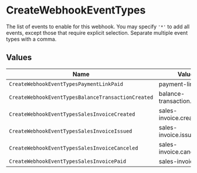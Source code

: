 # CreateWebhookEventTypes

The list of events to enable for this webhook. You may specify `'*'` to add all events, except those that require explicit selection. Separate multiple event types with a comma.


## Values

| Name                                               | Value                                              |
| -------------------------------------------------- | -------------------------------------------------- |
| `CreateWebhookEventTypesPaymentLinkPaid`           | payment-link.paid                                  |
| `CreateWebhookEventTypesBalanceTransactionCreated` | balance-transaction.created                        |
| `CreateWebhookEventTypesSalesInvoiceCreated`       | sales-invoice.created                              |
| `CreateWebhookEventTypesSalesInvoiceIssued`        | sales-invoice.issued                               |
| `CreateWebhookEventTypesSalesInvoiceCanceled`      | sales-invoice.canceled                             |
| `CreateWebhookEventTypesSalesInvoicePaid`          | sales-invoice.paid                                 |